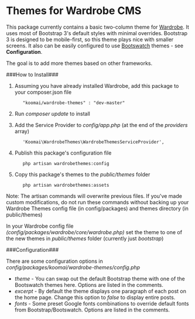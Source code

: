 Themes for Wardrobe CMS
================

This package currently contains a basic two-column theme for [Wardrobe](http://wardrobecms.com). It uses most of Bootstrap 3's default styles with minimal overrides. Bootstrap 3 is designed to be mobile-first, so this theme plays nice with smaller screens. It also can be easily configured to use [Bootswatch](http://bootswatch.com) themes - see **Configuration**.

The goal is to add more themes based on other frameworks.

###How to Install###
1. Assuming you have already installed Wardrobe, add this package to your composer.json file

          "koomai/wardrobe-themes" : "dev-master"
          
2. Run *composer update* to install
3. Add the Service Provider to *config/app.php* (at the end of the *providers* array)

          'Koomai\WardrobeThemes\WardrobeThemesServiceProvider',
4. Publish this package's configuration file

          php artisan wardrobethemes:config
5. Copy this package's themes to the *public/themes* folder
          
          php artisan wardrobethemes:assets

Note: The artisan commands will overwrite previous files. If you've made custom modifications, do not run these commands without backing up your Wardrobe Themes config file (in config/packages) and themes directory (in public/themes)

In your Wardrobe config file *(config/packages/wardrobe/core/wardrobe.php)* set the theme to one of the new themes in *public/themes* folder (currently just *bootstrap*)

###Configuration###

There are some configuration options in *config/packages/koomai/wardrobe-themes/config.php*
- *theme* - You can swap out the default Bootstrap theme with one of the Bootswatch themes here. Options are listed in the comments.
- *excerpt* - By default the theme displays one paragraph of each post on the home page. Change this option to *false* to display entire posts.
- *fonts* - Some preset Google fonts combinations to override default fonts from Bootstrap/Bootswatch. Options are listed in the comments.
